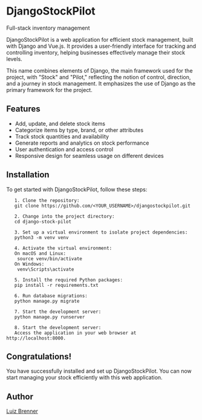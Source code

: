 # DjangoStockPilot
Full-stack inventory management

DjangoStockPilot is a web application for efficient stock management, built with Django and Vue.js.
It provides a user-friendly interface for tracking and controlling inventory, helping businesses effectively manage their stock levels.

This name combines elements of Django, the main framework used for the project, with "Stock" and "Pilot," reflecting the notion of control, direction, and a journey in stock management.
It emphasizes the use of Django as the primary framework for the project.

## Features

- Add, update, and delete stock items
- Categorize items by type, brand, or other attributes
- Track stock quantities and availability
- Generate reports and analytics on stock performance
- User authentication and access control
- Responsive design for seamless usage on different devices

## Installation

To get started with DjangoStockPilot, follow these steps:

```shell
   1. Clone the repository:
   git clone https://github.com/<YOUR_USERNAME>/djangostockpilot.git

   2. Change into the project directory:
   cd django-stock-pilot

   3. Set up a virtual environment to isolate project dependencies:
   python3 -m venv venv

   4. Activate the virtual environment:
   On macOS and Linux:
    source venv/bin/activate
   On Windows:
    venv\Scripts\activate

   5. Install the required Python packages:
   pip install -r requirements.txt

   6. Run database migrations:
   python manage.py migrate

   7. Start the development server:
   python manage.py runserver

   8. Start the development server:
   Access the application in your web browser at http://localhost:8000.
```

## Congratulations!

You have successfully installed and set up DjangoStockPilot.
You can now start managing your stock efficiently with this web application.

## Author
[Luiz Brenner](https://github.com/LuizBrenner)